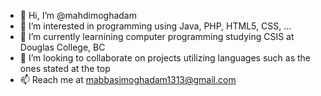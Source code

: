- 👋 Hi, I’m @mahdimoghadam
- 👀 I’m interested in programming using Java, PHP, HTML5, CSS, ... 
- 🌱 I’m currently learnining computer programming studying CSIS at Douglas College, BC
- 💞️ I’m looking to collaborate on projects utilizing languages such as the ones stated at the top
- 📫 Reach me at mabbasimoghadam1313@gmail.com

<!---
mahdimoghadam/mahdimoghadam is a ✨ special ✨ repository because its `README.md` (this file) appears on your GitHub profile.
You can click the Preview link to take a look at your changes.
--->
